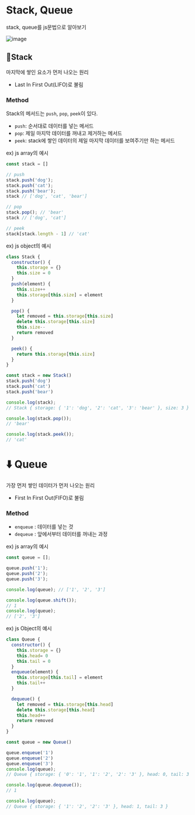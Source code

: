 # <b>Stack, Queue</b>
stack, queue를 js문법으로 알아보기

![image](https://media.vlpt.us/images/nayeon/post/a6dfbb5c-bc62-44e2-820d-411a993fd67e/1_GNA2E1NFiJMc6cTHHPa6kw.png)

## <b>🧱Stack</b>
마지막에 쌓인 요소가 먼저 나오는 원리
- Last In First Out(LIFO)로 불림

### <b>Method</b>
Stack의 메서드는 `push`, `pop`, `peek`이 있다.
- `push`: 순서대로 데이터를 넣는 메서드
- `pop`: 제일 마지막 데이터를 꺼내고 제거하는 메서드
- `peek`: stack에 쌓인 데이터의 제일 마지막 데이터를 보여주기만 하는 메서드

ex) js array의 예시
```js
const stack = []

// push
stack.push('dog');
stack.push('cat');
stack.push('bear');
stack // ['dog', 'cat', 'bear']

// pop 
stack.pop(); // 'bear'
stack // ['dog', 'cat']

// peek
stack[stack.length - 1] // 'cat'
```

ex) js object의 예시
```js
class Stack {
  constructor() {
    this.storage = {}
    this.size = 0
  }
  push(element) {
    this.size++ 
    this.storage[this.size] = element 
  }

  pop() {
    let removed = this.storage[this.size]
    delete this.storage[this.size]
    this.size--
    return removed
  }

  peek() {
    return this.storage[this.size]
  }
}

const stack = new Stack()
stack.push('dog')
stack.push('cat')
stack.push('bear')

console.log(stack);
// Stack { storage: { '1': 'dog', '2': 'cat', '3': 'bear' }, size: 3 }

console.log(stack.pop());
// 'bear'

console.log(stack.peek());
// 'cat'
```

# <b>⬇️ Queue</b>
가장 먼저 쌓인 데이터가 먼저 나오는 원리
 - First In First Out(FIFO)로 불림

### <b>Method</b>
- `enqueue` : 데이터를 넣는 것
- `dequeue` : 앞에서부터 데이터를 꺼내는 과정

ex) js array의 예시
```js
const queue = [];

queue.push('1');
queue.push('2');
queue.push('3');

console.log(queue); // ['1', '2', '3']

console.log(queue.shift());
// 1
console.log(queue);
// ['2', '3']
```

ex) js Object의 예시
```js
class Queue {
  constructor() {
    this.storage = {}
    this.head= 0
    this.tail = 0
  }
  enqueue(element) { 
    this.storage[this.tail] = element 
    this.tail++
  }

  dequeue() {
    let removed = this.storage[this.head]
    delete this.storage[this.head]
    this.head++
    return removed
  }
}

const queue = new Queue()

queue.enqueue('1')
queue.enqueue('2')
queue.enqueue('3')
console.log(queue);
// Queue { storage: { '0': '1', '1': '2', '2': '3' }, head: 0, tail: 3 }

console.log(queue.dequeue());
// 1

console.log(queue);
// Queue { storage: { '1': '2', '2': '3' }, head: 1, tail: 3 }
```